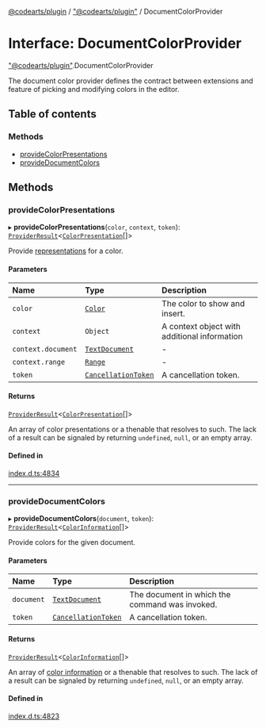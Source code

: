 [@codearts/plugin](../README.md) / ["@codearts/plugin"](../modules/_codearts_plugin_.md) / DocumentColorProvider

# Interface: DocumentColorProvider

["@codearts/plugin"](../modules/_codearts_plugin_.md).DocumentColorProvider

The document color provider defines the contract between extensions and feature of
picking and modifying colors in the editor.

## Table of contents

### Methods

- [provideColorPresentations](codearts_plugin_.DocumentColorProvider.md#providecolorpresentations)
- [provideDocumentColors](codearts_plugin_.DocumentColorProvider.md#providedocumentcolors)

## Methods

### provideColorPresentations

▸ **provideColorPresentations**(`color`, `context`, `token`): [`ProviderResult`](../modules/_codearts_plugin_.md#providerresult)<[`ColorPresentation`](../classes/codearts_plugin_.ColorPresentation.md)[]\>

Provide [representations](../classes/codearts_plugin_.ColorPresentation.md) for a color.

#### Parameters

| Name | Type | Description |
| :------ | :------ | :------ |
| `color` | [`Color`](../classes/codearts_plugin_.Color.md) | The color to show and insert. |
| `context` | `Object` | A context object with additional information |
| `context.document` | [`TextDocument`](codearts_plugin_.TextDocument.md) | - |
| `context.range` | [`Range`](../classes/codearts_plugin_.Range.md) | - |
| `token` | [`CancellationToken`](codearts_plugin_.CancellationToken.md) | A cancellation token. |

#### Returns

[`ProviderResult`](../modules/_codearts_plugin_.md#providerresult)<[`ColorPresentation`](../classes/codearts_plugin_.ColorPresentation.md)[]\>

An array of color presentations or a thenable that resolves to such. The lack of a result
can be signaled by returning `undefined`, `null`, or an empty array.

#### Defined in

[index.d.ts:4834](https://github.com/huaweicloud/cloudide-plugin-api/blob/a055dd0/index.d.ts#L4834)

___

### provideDocumentColors

▸ **provideDocumentColors**(`document`, `token`): [`ProviderResult`](../modules/_codearts_plugin_.md#providerresult)<[`ColorInformation`](../classes/codearts_plugin_.ColorInformation.md)[]\>

Provide colors for the given document.

#### Parameters

| Name | Type | Description |
| :------ | :------ | :------ |
| `document` | [`TextDocument`](codearts_plugin_.TextDocument.md) | The document in which the command was invoked. |
| `token` | [`CancellationToken`](codearts_plugin_.CancellationToken.md) | A cancellation token. |

#### Returns

[`ProviderResult`](../modules/_codearts_plugin_.md#providerresult)<[`ColorInformation`](../classes/codearts_plugin_.ColorInformation.md)[]\>

An array of [color information](../classes/codearts_plugin_.ColorInformation.md) or a thenable that resolves to such. The lack of a result
can be signaled by returning `undefined`, `null`, or an empty array.

#### Defined in

[index.d.ts:4823](https://github.com/huaweicloud/cloudide-plugin-api/blob/a055dd0/index.d.ts#L4823)

